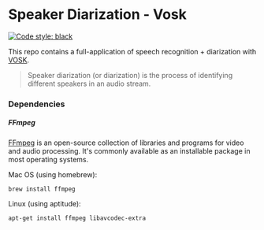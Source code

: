 # Speaker Diarization - Vosk
 
[![Code style: black](https://img.shields.io/badge/code%20style-black-000000.svg)](https://github.com/psf/black)

This repo contains a full-application of speech recognition + diarization with [VOSK](https://alphacephei.com/vosk/).

> Speaker diarization (or diarization) is the process of identifying different speakers in an audio stream.
### Dependencies
##### FFmpeg

[FFmpeg](http://www.ffmpeg.org/) is an open-source collection of libraries and programs for video and audio processing. It's commonly available as an installable package in most operating systems.

Mac OS (using homebrew):
```
brew install ffmpeg
```

Linux (using aptitude):
```
apt-get install ffmpeg libavcodec-extra
```
